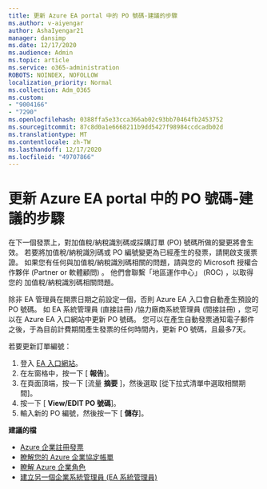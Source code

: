 ```yaml
---
title: 更新 Azure EA portal 中的 PO 號碼-建議的步驟
ms.author: v-aiyengar
author: AshaIyengar21
manager: dansimp
ms.date: 12/17/2020
ms.audience: Admin
ms.topic: article
ms.service: o365-administration
ROBOTS: NOINDEX, NOFOLLOW
localization_priority: Normal
ms.collection: Adm_O365
ms.custom:
- "9004166"
- "7290"
ms.openlocfilehash: 0388ffa5e33cca366ab02c93bb70464fb2453752
ms.sourcegitcommit: 87c8d0a1e6668211b9dd5427f98984ccdcadb02d
ms.translationtype: MT
ms.contentlocale: zh-TW
ms.lasthandoff: 12/17/2020
ms.locfileid: "49707866"
---
```

# <a name="update-po-number-in-azure-ea-portal---recommended-steps"></a>更新 Azure EA portal 中的 PO 號碼-建議的步驟

在下一個發票上，對加值稅/納稅識別碼或採購訂單 (PO) 號碼所做的變更將會生效。 若要將加值稅/納稅識別碼或 PO 編號變更為已經產生的發票，請開啟支援票證。 如果您有任何與加值稅/納稅識別碼相關的問題，請與您的 Microsoft 授權合作夥伴 (Partner or 軟體顧問) 。 他們會聯繫「地區運作中心」 (ROC) ，以取得您的 加值稅/納稅識別碼相關問題。 

除非 EA 管理員在開票日期之前設定一個，否則 Azure EA 入口會自動產生預設的 PO 號碼。 如 EA 系統管理員 (直接註冊) /協力廠商系統管理員 (間接註冊) ，您可以在 Azure EA 入口網站中更新 PO 號碼。 您可以在產生自動發票通知電子郵件之後，于為目前計費期間產生發票的任何時間內，更新 PO 號碼，且最多7天。    

若要更新訂單編號：

1. 登入 [EA 入口網站](https://ea.azure.com/)。
1. 在左窗格中，按一下 [ **報告**]。
1. 在頁面頂端，按一下 [流量 **摘要** ]，然後選取 [從下拉式清單中選取相關期間]。
1. 按一下 [ **View/EDIT PO 號碼**]。
1. 輸入新的 PO 編號，然後按一下 [ **儲存**]。

**建議的檔** 

- [Azure 企業註冊發票](https://docs.microsoft.com/azure/billing/billing-ea-portal-enrollment-invoices) 
- [瞭解您的 Azure 企業協定帳單](https://docs.microsoft.com/azure/billing/billing-understand-your-bill-ea)  
- [瞭解 Azure 企業角色](https://docs.microsoft.com/azure/billing/billing-understand-your-bill-ea) 
- [建立另一個企業系統管理員 (EA 系統管理員) ](https://docs.microsoft.com/azure/cost-management-billing/manage/ea-portal-administration#create-another-enterprise-administrator) 
